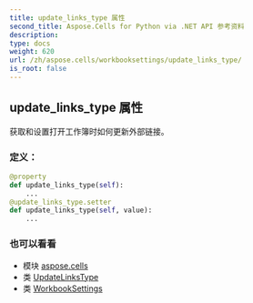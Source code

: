 ```yaml
---
title: update_links_type 属性
second_title: Aspose.Cells for Python via .NET API 参考资料
description:
type: docs
weight: 620
url: /zh/aspose.cells/workbooksettings/update_links_type/
is_root: false
---
```

## update_links_type 属性

获取和设置打开工作簿时如何更新外部链接。
### 定义：
```python
@property
def update_links_type(self):
    ...
@update_links_type.setter
def update_links_type(self, value):
    ...
```

### 也可以看看
* 模块 [aspose.cells](../../)
* 类 [UpdateLinksType](/cells/python-net/zh/aspose.cells/updatelinkstype)
* 类 [WorkbookSettings](/cells/python-net/zh/aspose.cells/workbooksettings)
